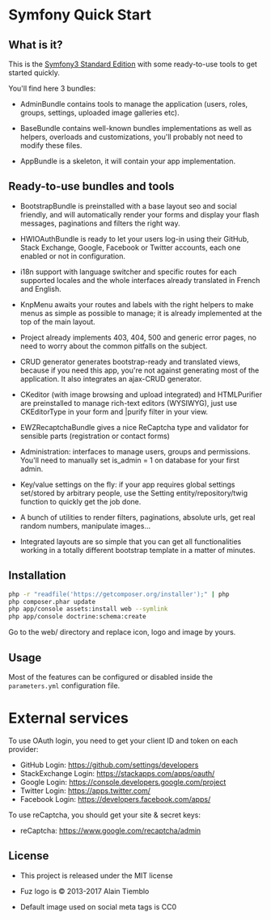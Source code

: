 Symfony Quick Start
========================

## What is it?

This is the [Symfony3 Standard Edition](https://github.com/symfony/symfony-standard) with some ready-to-use tools to get started quickly.

You'll find here 3 bundles:

- AdminBundle contains tools to manage the application (users, roles, groups, settings, uploaded image galleries etc).

- BaseBundle contains well-known bundles implementations as well as helpers, overloads and customizations, you'll probably not need to modify these files.

- AppBundle is a skeleton, it will contain your app implementation.

## Ready-to-use bundles and tools

- BootstrapBundle is preinstalled with a base layout seo and social friendly, and will automatically render your forms and display your flash messages, paginations and filters the right way.

- HWIOAuthBundle is ready to let your users log-in using their GitHub, Stack Exchange, Google, Facebook or Twitter accounts, each one enabled or not in configuration.

- i18n support with language switcher and specific routes for each supported locales and the whole interfaces already translated in French and English.

- KnpMenu awaits your routes and labels with the right helpers to make menus as simple as possible to manage; it is already implemented at the top of the main layout.

- Project already implements 403, 404, 500 and generic error pages, no need to worry about the common pitfalls on the subject.

- CRUD generator generates bootstrap-ready and translated views, because if you need this app, you're not against generating most of the application. It also integrates an ajax-CRUD generator.

- CKeditor (with image browsing and upload integrated) and HTMLPurifier are preinstalled to manage rich-text editors (WYSIWYG), just use CKEditorType in your form and |purify filter in your view.

- EWZRecaptchaBundle gives a nice ReCaptcha type and validator for sensible parts (registration or contact forms)

- Administration: interfaces to manage users, groups and permissions. You'll need to manually set is_admin = 1 on database for your first admin.

- Key/value settings on the fly: if your app requires global settings set/stored by arbitrary people, use the Setting entity/repository/twig function to quickly get the job done.

- A bunch of utilities to render filters, paginations, absolute urls, get real random numbers, manipulate images...

- Integrated layouts are so simple that you can get all functionalities working in a totally different bootstrap template in a matter of minutes.

## Installation

```sh
php -r "readfile('https://getcomposer.org/installer');" | php
php composer.phar update
php app/console assets:install web --symlink
php app/console doctrine:schema:create
```

Go to the web/ directory and replace icon, logo and image by yours.

## Usage

Most of the features can be configured or disabled inside the `parameters.yml` configuration file.

# External services

To use OAuth login, you need to get your client ID and token on each provider:

- GitHub Login: https://github.com/settings/developers
- StackExchange Login: https://stackapps.com/apps/oauth/
- Google Login: https://console.developers.google.com/project
- Twitter Login: https://apps.twitter.com/
- Facebook Login: https://developers.facebook.com/apps/

To use reCaptcha, you should get your site & secret keys:

- reCaptcha: https://www.google.com/recaptcha/admin

## License

- This project is released under the MIT license

- Fuz logo is © 2013-2017 Alain Tiemblo

- Default image used on social meta tags is CC0
